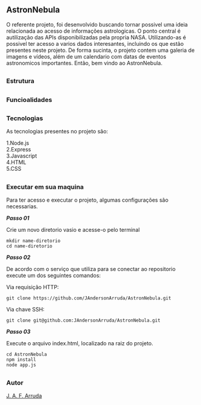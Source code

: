 ## AstronNebula
O referente projeto, foi desenvolvido buscando tornar possivel uma ideia relacionada ao acesso de informações astrologicas. O ponto central é autilização das APIs disponibilizadas pela propria NASA. Utilizando-as é possivel ter acesso a varios dados interesantes, incluindo os que estão presentes neste projeto. De forma sucinta, o projeto contem uma galeria de imagens e vídeos, além de um calendario com datas de eventos astronomicos importantes. Então, bem vindo ao AstronNebula.

##
### Estrutura


##
### Funcioalidades


##
### Tecnologias
As tecnologias presentes no projeto são:

1.Node.js \
2.Express \
3.Javascript \
4.HTML \
5.CSS

##
### Executar em sua maquina
Para ter acesso e executar o projeto, algumas configurações são necessarias.

***Passo 01***

Crie um novo diretorio vasio e acesse-o pelo terminal
```
mkdir name-diretorio
cd name-diretorio
```

***Passo 02***

De acordo com o serviço que utiliza para se conectar ao repositorio execute um dos seguintes comandos:

Via requisição HTTP:
``` 
git clone https://github.com/JAndersonArruda/AstronNebula.git
```
Via chave SSH:
``` 
git clone git@github.com:JAndersonArruda/AstronNebula.git
```

***Passo 03***

Execute o arquivo index.html, localizado na raiz do projeto.
```
cd AstronNebula
npm install
node app.js
```

##
### Autor
[J. A. F. Arruda](https://jandersonarruda.github.io/)
